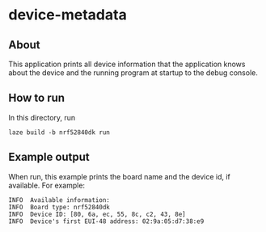 # device-metadata

## About

This application prints all device information that the application knows
about the device and the running program
at startup to the debug console.

## How to run

In this directory, run

    laze build -b nrf52840dk run

## Example output

When run, this example prints the board name and the device id, if available.
For example:

    INFO  Available information:
    INFO  Board type: nrf52840dk
    INFO  Device ID: [80, 6a, ec, 55, 8c, c2, 43, 8e]
    INFO  Device's first EUI-48 address: 02:9a:05:d7:38:e9
